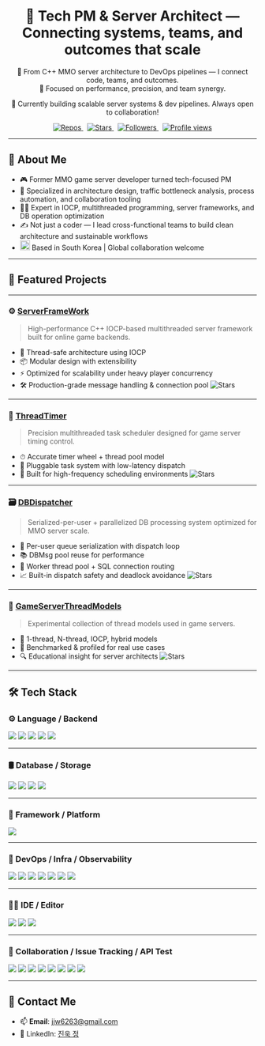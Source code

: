 <!-- GitHub Profile README for https://github.com/beckhamRealMadrid -->

<h1 align="center">👋 Tech PM & Server Architect — Connecting systems, teams, and outcomes that scale</h1>

<p align="center">
🧠 From C++ MMO server architecture to DevOps pipelines — I connect code, teams, and outcomes.<br>
🚀 Focused on performance, precision, and team synergy.
</p>

<p align="center">
📌 Currently building scalable server systems & dev pipelines. Always open to collaboration!
</p>

<p align="center">
  <a href="https://github.com/beckhamRealMadrid?tab=repositories">
    <img src="https://img.shields.io/badge/Repos-20%2B-blue?style=flat-square&logo=github" alt="Repos" />
  </a>&nbsp;
  <a href="https://github.com/beckhamRealMadrid/DBDispatcher/stargazers">
    <img src="https://img.shields.io/github/stars/beckhamRealMadrid/DBDispatcher?style=flat-square&logo=github&color=brightgreen" alt="Stars" />
  </a>&nbsp;
  <a href="https://github.com/beckhamRealMadrid?tab=followers">
    <img src="https://img.shields.io/github/followers/beckhamRealMadrid?label=Followers&style=flat-square&logo=github" alt="Followers" />
  </a>&nbsp;
  <a href="https://github.com/beckhamRealMadrid">
    <img src="https://komarev.com/ghpvc/?username=beckhamRealMadrid&style=flat-square&color=blue" alt="Profile views" />
  </a>
</p>

---

## 🧩 About Me

- 🎮 Former MMO game server developer turned tech-focused PM  
- 🧠 Specialized in architecture design, traffic bottleneck analysis, process automation, and collaboration tooling  
- 👨‍💻 Expert in IOCP, multithreaded programming, server frameworks, and DB operation optimization  
- ✍️ Not just a coder — I lead cross-functional teams to build clean architecture and sustainable workflows
- <img src="https://flagcdn.com/w40/kr.png" width="20" alt="South Korea Flag"> Based in South Korea | Global collaboration welcome

---

## 🚀 Featured Projects

---

### ⚙️ [ServerFrameWork](https://github.com/beckhamRealMadrid/ServerFrameWork)
> High-performance C++ IOCP-based multithreaded server framework built for online game backends.

- 🧵 Thread-safe architecture using IOCP
- 📦 Modular design with extensibility
- ⚡ Optimized for scalability under heavy player concurrency
- 🛠 Production-grade message handling & connection pool
![Stars](https://img.shields.io/github/stars/beckhamRealMadrid/ServerFrameWork?style=social)

---

### 🧵 [ThreadTimer](https://github.com/beckhamRealMadrid/ThreadTimer)
> Precision multithreaded task scheduler designed for game server timing control.

- ⏱ Accurate timer wheel + thread pool model
- 🧩 Pluggable task system with low-latency dispatch
- 🚀 Built for high-frequency scheduling environments
![Stars](https://img.shields.io/github/stars/beckhamRealMadrid/ThreadTimer?style=social)

---

### 🗃️ [DBDispatcher](https://github.com/beckhamRealMadrid/DBDispatcher)
> Serialized-per-user + parallelized DB processing system optimized for MMO server scale.

- 🔄 Per-user queue serialization with dispatch loop
- 📚 DBMsg pool reuse for performance
- 🧵 Worker thread pool + SQL connection routing
- 📈 Built-in dispatch safety and deadlock avoidance
![Stars](https://img.shields.io/github/stars/beckhamRealMadrid/DBDispatcher?style=social)

---

### 🧪 [GameServerThreadModels](https://github.com/beckhamRealMadrid/GameServerThreadModels)
> Experimental collection of thread models used in game servers.

- 🧵 1-thread, N-thread, IOCP, hybrid models
- 🧪 Benchmarked & profiled for real use cases
- 🔍 Educational insight for server architects
![Stars](https://img.shields.io/github/stars/beckhamRealMadrid/GameServerThreadModels?style=social)

---

## 🛠️ Tech Stack

### ⚙️ Language / Backend
<p>
  <img src="https://img.shields.io/badge/C++-00599C?style=for-the-badge&logo=c%2B%2B&logoColor=white" />
  <img src="https://img.shields.io/badge/C%23-239120?style=for-the-badge&logo=c-sharp&logoColor=white" />
  <img src="https://img.shields.io/badge/PHP-777BB4?style=for-the-badge&logo=php&logoColor=white" />
  <img src="https://img.shields.io/badge/Boost-00599C?style=for-the-badge&logo=boost&logoColor=white" />
  <img src="https://img.shields.io/badge/MFC-0078D7?style=for-the-badge&logo=windows&logoColor=white" />
</p>

---

### 🛢️ Database / Storage
<p>
  <img src="https://img.shields.io/badge/MS%20SQL-CC2927?style=for-the-badge&logo=microsoft-sql-server&logoColor=white" />
  <img src="https://img.shields.io/badge/SSMS-CC2927?style=for-the-badge&logo=microsoft-sql-server&logoColor=white" />
  <img src="https://img.shields.io/badge/MySQL-4479A1?style=for-the-badge&logo=mysql&logoColor=white" />
  <img src="https://img.shields.io/badge/Redis-DC382D?style=for-the-badge&logo=redis&logoColor=white" />
</p>

---

### 🧱 Framework / Platform
<p>
  <img src="https://img.shields.io/badge/ASP.NET-512BD4?style=for-the-badge&logo=dotnet&logoColor=white" />
</p>

---

### 🚀 DevOps / Infra / Observability
<p>
  <img src="https://img.shields.io/badge/Docker-2496ED?style=for-the-badge&logo=docker&logoColor=white" />
  <img src="https://img.shields.io/badge/Nginx-009639?style=for-the-badge&logo=nginx&logoColor=white" />
  <img src="https://img.shields.io/badge/Jenkins-D24939?style=for-the-badge&logo=jenkins&logoColor=white" />
  <img src="https://img.shields.io/badge/New%20Relic-008C99?style=for-the-badge&logo=newrelic&logoColor=white" />
  <img src="https://img.shields.io/badge/Fluentd-0E83C8?style=for-the-badge&logo=fluentd&logoColor=white" />
  <img src="https://img.shields.io/badge/Elasticsearch-005571?style=for-the-badge&logo=elasticsearch&logoColor=white" />
  <img src="https://img.shields.io/badge/Kibana-E8478B?style=for-the-badge&logo=kibana&logoColor=white" />
</p>

---

### 🧑‍💻 IDE / Editor
<p>
  <img src="https://img.shields.io/badge/Visual%20Studio-5C2D91?style=for-the-badge&logo=visualstudio&logoColor=white" />
  <img src="https://img.shields.io/badge/VS%20Code-007ACC?style=for-the-badge&logo=visualstudiocode&logoColor=white" />
  <img src="https://img.shields.io/badge/Rider-000000?style=for-the-badge&logo=jetbrains&logoColor=white" />
</p>

---

### 🤝 Collaboration / Issue Tracking / API Test
<p>
  <img src="https://img.shields.io/badge/Git-F05032?style=for-the-badge&logo=git&logoColor=white" />
  <img src="https://img.shields.io/badge/SVN-809CC9?style=for-the-badge&logo=subversion&logoColor=white" />
  <img src="https://img.shields.io/badge/JIRA-0052CC?style=for-the-badge&logo=jira&logoColor=white" />
  <img src="https://img.shields.io/badge/Redmine-B32024?style=for-the-badge&logo=redmine&logoColor=white" />
  <img src="https://img.shields.io/badge/MantisBT-01A982?style=for-the-badge&logo=mantis&logoColor=white" />
  <img src="https://img.shields.io/badge/Confluence-172B4D?style=for-the-badge&logo=confluence&logoColor=white" />
  <img src="https://img.shields.io/badge/Notion-000000?style=for-the-badge&logo=notion&logoColor=white" />
  <img src="https://img.shields.io/badge/Postman-FF6C37?style=for-the-badge&logo=postman&logoColor=white" />
</p>

---

## 🤝 Contact Me

- 📫 **Email**: jjw6263@gmail.com
- 🔗 LinkedIn: [진욱 정](https://www.linkedin.com/in/진욱-정-74b063247)  
